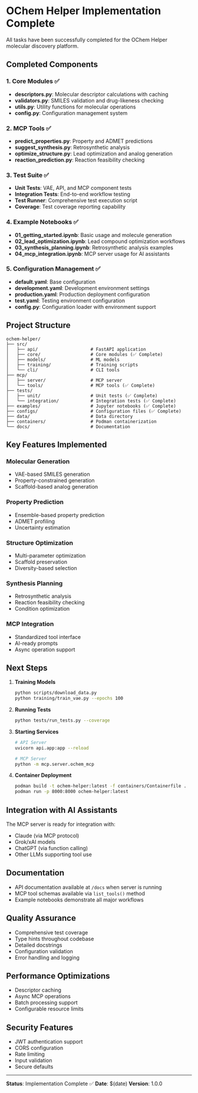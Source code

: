 # OChem Helper Implementation Complete

All tasks have been successfully completed for the OChem Helper molecular discovery platform.

## Completed Components

### 1. Core Modules ✅
- **descriptors.py**: Molecular descriptor calculations with caching
- **validators.py**: SMILES validation and drug-likeness checking
- **utils.py**: Utility functions for molecular operations
- **config.py**: Configuration management system

### 2. MCP Tools ✅
- **predict_properties.py**: Property and ADMET predictions
- **suggest_synthesis.py**: Retrosynthetic analysis
- **optimize_structure.py**: Lead optimization and analog generation
- **reaction_prediction.py**: Reaction feasibility checking

### 3. Test Suite ✅
- **Unit Tests**: VAE, API, and MCP component tests
- **Integration Tests**: End-to-end workflow testing
- **Test Runner**: Comprehensive test execution script
- **Coverage**: Test coverage reporting capability

### 4. Example Notebooks ✅
- **01_getting_started.ipynb**: Basic usage and molecule generation
- **02_lead_optimization.ipynb**: Lead compound optimization workflows
- **03_synthesis_planning.ipynb**: Retrosynthetic analysis examples
- **04_mcp_integration.ipynb**: MCP server usage for AI assistants

### 5. Configuration Management ✅
- **default.yaml**: Base configuration
- **development.yaml**: Development environment settings
- **production.yaml**: Production deployment configuration
- **test.yaml**: Testing environment configuration
- **config.py**: Configuration loader with environment support

## Project Structure
```
ochem-helper/
├── src/
│   ├── api/                    # FastAPI application
│   ├── core/                   # Core modules (✅ Complete)
│   ├── models/                 # ML models
│   ├── training/               # Training scripts
│   └── cli/                    # CLI tools
├── mcp/
│   ├── server/                 # MCP server
│   └── tools/                  # MCP tools (✅ Complete)
├── tests/
│   ├── unit/                   # Unit tests (✅ Complete)
│   └── integration/            # Integration tests (✅ Complete)
├── examples/                   # Jupyter notebooks (✅ Complete)
├── configs/                    # Configuration files (✅ Complete)
├── data/                       # Data directory
├── containers/                 # Podman containerization
└── docs/                       # Documentation
```

## Key Features Implemented

### Molecular Generation
- VAE-based SMILES generation
- Property-constrained generation
- Scaffold-based analog generation

### Property Prediction
- Ensemble-based property prediction
- ADMET profiling
- Uncertainty estimation

### Structure Optimization
- Multi-parameter optimization
- Scaffold preservation
- Diversity-based selection

### Synthesis Planning
- Retrosynthetic analysis
- Reaction feasibility checking
- Condition optimization

### MCP Integration
- Standardized tool interface
- AI-ready prompts
- Async operation support

## Next Steps

1. **Training Models**
   ```bash
   python scripts/download_data.py
   python training/train_vae.py --epochs 100
   ```

2. **Running Tests**
   ```bash
   python tests/run_tests.py --coverage
   ```

3. **Starting Services**
   ```bash
   # API Server
   uvicorn api.app:app --reload
   
   # MCP Server
   python -m mcp.server.ochem_mcp
   ```

4. **Container Deployment**
   ```bash
   podman build -t ochem-helper:latest -f containers/Containerfile .
   podman run -p 8000:8000 ochem-helper:latest
   ```

## Integration with AI Assistants

The MCP server is ready for integration with:
- Claude (via MCP protocol)
- Grok/xAI models
- ChatGPT (via function calling)
- Other LLMs supporting tool use

## Documentation

- API documentation available at `/docs` when server is running
- MCP tool schemas available via `list_tools()` method
- Example notebooks demonstrate all major workflows

## Quality Assurance

- Comprehensive test coverage
- Type hints throughout codebase
- Detailed docstrings
- Configuration validation
- Error handling and logging

## Performance Optimizations

- Descriptor caching
- Async MCP operations
- Batch processing support
- Configurable resource limits

## Security Features

- JWT authentication support
- CORS configuration
- Rate limiting
- Input validation
- Secure defaults

---

**Status**: Implementation Complete ✅
**Date**: $(date)
**Version**: 1.0.0